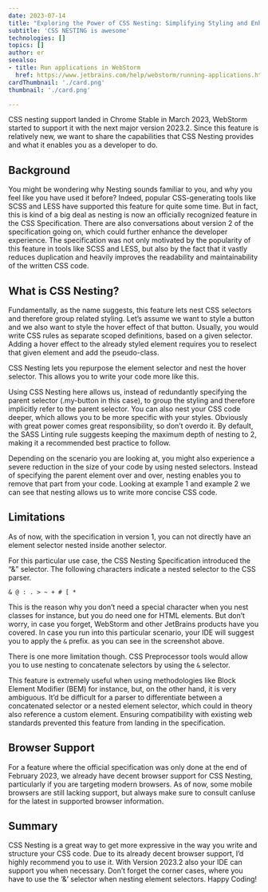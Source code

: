 ```yaml
---
date: 2023-07-14
title: "Exploring the Power of CSS Nesting: Simplifying Styling and Enhancing Readability"
subtitle: 'CSS NESTING is awesome'
technologies: []
topics: []
author: er
seealso:
- title: Run applications in WebStorm
  href: https://www.jetbrains.com/help/webstorm/running-applications.html
cardThumbnail: './card.png'
thumbnail: './card.png'

---
```



CSS nesting support landed in Chrome Stable in March 2023, WebStorm started to support it with the next major version 2023.2. Since this feature is relatively new, we want to share the capabilities that CSS Nesting provides and what it enables you as a developer to do.

## Background
You might be wondering why Nesting sounds familiar to you, and why you feel like you have used it before? Indeed, popular CSS-generating tools like SCSS and LESS have supported this feature for quite some time. But in fact, this is kind of a big deal as nesting is now an officially recognized feature in the  CSS Specification. There are also conversations about version 2 of the specification going on, which could further enhance the developer experience. The specification was not only motivated by the popularity of this feature in tools like SCSS and LESS, but also by the fact that it vastly reduces duplication and heavily improves the readability and maintainability of the written CSS code.

## What is CSS Nesting?
Fundamentally, as the name suggests, this feature lets nest CSS selectors and therefore group related styling. Let’s assume we want to style a button and we also want to style the hover effect of that button.
Usually, you would write CSS rules as separate scoped definitions, based on a given selector. Adding a hover effect to the already styled element requires you to reselect that given element and add the pseudo-class.


CSS Nesting lets you repurpose the element selector and nest the hover selector. This allows you to write your code more like this.


Using CSS Nesting here allows us, instead of redundantly specifying the parent selector (.my-button in this case), to group the styling and therefore implicitly refer to the parent selector.
You can also nest your CSS code deeper, which allows you to be more specific with your styles. Obviously with great power comes great responsibility, so don’t overdo it. By default, the SASS Linting rule suggests keeping the maximum depth of nesting to 2, making it a recommended best practice to follow.

Depending on the scenario you are looking at, you might also experience a severe reduction in the size of your code by using nested selectors. Instead of specifying the parent element over and over, nesting enables you to remove that part from your code. Looking at example 1 and example 2 we can see that nesting allows us to write more concise CSS code.

## Limitations

As of now, with the specification in version 1, you can not directly have an element selector nested inside another selector.

For this particular use case, the CSS Nesting Specification introduced the “&” selector. The following characters indicate a nested selector to the CSS parser.
```
& @ : . > ~ + # [ *
```
This is the reason why you don’t need a special character when you nest classes for instance, but you do need one for HTML elements. But don’t worry, in case you forget, WebStorm and other JetBrains products have you covered. In case you run into this particular scenario, your IDE will suggest you to apply the `&` prefix. as you can see in the screenshot above.

There is one more limitation though. CSS Preprocessor tools would allow you to use nesting to concatenate selectors by using the `&` selector. 

This feature is extremely useful when using methodologies like Block Element Modifier (BEM) for instance, but, on the other hand, it is very ambiguous. It’d be difficult for a parser to differentiate between a concatenated selector or a nested element selector, which could in theory also reference a custom element. Ensuring compatibility with existing web standards prevented this feature from landing in the specification.

## Browser Support

For a feature where the official specification was only done at the end of February 2023, we already have decent browser support for CSS Nesting, particularly if you are targeting modern browsers. As of now, some mobile browsers are still lacking support, but always make sure to consult canIuse for the latest in supported browser information.

## Summary
CSS Nesting is a great way to get more expressive in the way you write and structure your CSS code. Due to its already decent browser support, I’d highly recommend you to use it. With Version 2023.2 also your IDE can support you when necessary. Don’t forget the corner cases, where you have to use the ‘&’ selector when nesting element selectors.
Happy Coding!  

